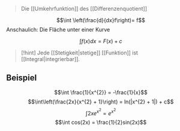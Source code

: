 > Die [[Umkehrfunktion]] des [[Differenzenquotient]]

$$\int \left(\frac{d}{dx}f\right)= f$$
Anschaulich: Die Fläche unter einer Kurve

$$\int f(x)dx= F(x) + c$$

> [!hint] Jede [[Stetigkeit|stetige]] [[Funktion]] ist [[Integral|integrierbar]].
## Beispiel
$$\int \frac{1}{x^{2}} = -\frac{1}{x}$$
$$\int\left(\frac{2x}{x^{2} + 1}\right) = ln(|x^{2} + 1|) + c$$
$$\int 2xe^{x^{2}} = e^{x^{2}}$$
$$\int cos(2x) = \frac{1}{2}sin(2x)$$